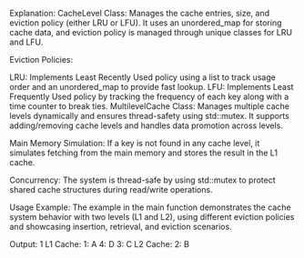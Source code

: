 Explanation:
CacheLevel Class: Manages the cache entries, size, and eviction policy (either LRU or LFU). It uses an unordered_map for storing cache data, and eviction policy is managed through unique classes for LRU and LFU.

Eviction Policies:

LRU: Implements Least Recently Used policy using a list to track usage order and an unordered_map to provide fast lookup.
LFU: Implements Least Frequently Used policy by tracking the frequency of each key along with a time counter to break ties.
MultilevelCache Class: Manages multiple cache levels dynamically and ensures thread-safety using std::mutex. It supports adding/removing cache levels and handles data promotion across levels.

Main Memory Simulation: If a key is not found in any cache level, it simulates fetching from the main memory and stores the result in the L1 cache.

Concurrency: The system is thread-safe by using std::mutex to protect shared cache structures during read/write operations.

Usage Example: The example in the main function demonstrates the cache system behavior with two levels (L1 and L2), using different eviction policies and showcasing insertion, retrieval, and eviction scenarios.

Output:
1
L1 Cache: 1: A 4: D 3: C 
L2 Cache: 2: B 
